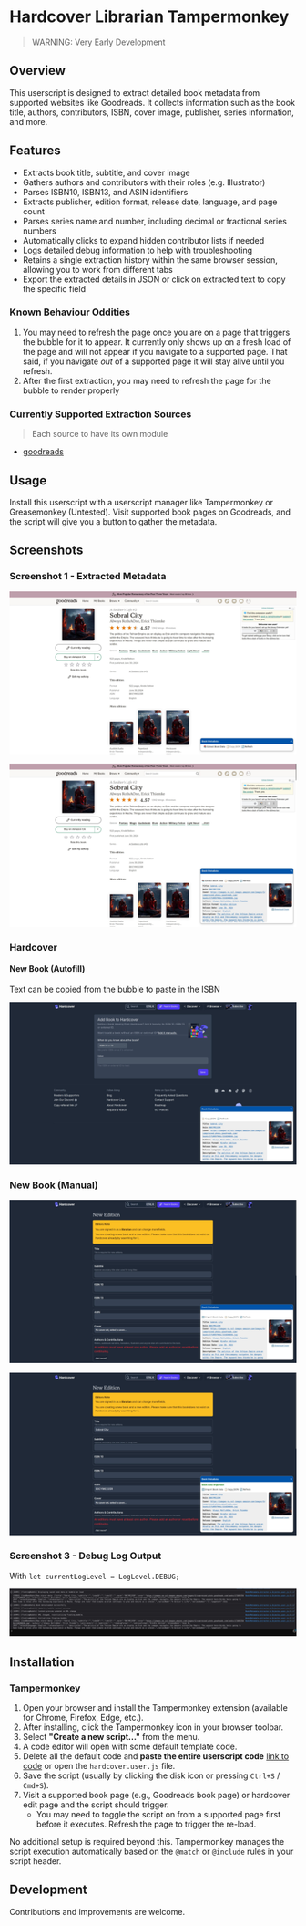# Hardcover Librarian Tampermonkey

>WARNING: Very Early Development

## Overview

This userscript is designed to extract detailed book metadata from supported websites like Goodreads. It collects information such as the book title, authors, contributors, ISBN, cover image, publisher, series information, and more. 

## Features

- Extracts book title, subtitle, and cover image  
- Gathers authors and contributors with their roles (e.g. Illustrator)  
- Parses ISBN10, ISBN13, and ASIN identifiers  
- Extracts publisher, edition format, release date, language, and page count  
- Parses series name and number, including decimal or fractional series numbers  
- Automatically clicks to expand hidden contributor lists if needed  
- Logs detailed debug information to help with troubleshooting 
- Retains a single extraction history within the same browser session, allowing you to work from different tabs
- Export the extracted details in JSON or click on extracted text to copy the specific field

### Known Behaviour Oddities

1. You may need to refresh the page once you are on a page that triggers the bubble for it to appear. It currently only shows up on a fresh load of the page and will not appear if you navigate to a supported page. That said, if you navigate _out_ of a supported page it will stay alive until you refresh.
2. After the first extraction, you may need to refresh the page for the bubble to render properly

### Currently Supported Extraction Sources

>Each source to have its own module

- [goodreads](https://www.goodreads.com)

## Usage

Install this userscript with a userscript manager like Tampermonkey or Greasemonkey (Untested). Visit supported book pages on Goodreads, and the script will give you a button to gather the metadata.

## Screenshots

### Screenshot 1 - Extracted Metadata

![Goodreads with no prior extraction data](/images/goodreads-nodata.jpg)

![Goodreads with after extraction](/images/goodreads-extracted.jpg)

### Hardcover

#### New Book (Autofill)

Text can be copied from the bubble to paste in the ISBN

![Hardcover new book autofill page](/images/hardcover-preview.jpg)

### New Book (Manual)

![Hardcover new manual importable](/images/hardcover-new-importable.jpg)

![Hardcover new manual imported](/images/hardcover-new-imported.jpg)

### Screenshot 3 - Debug Log Output

With `let currentLogLevel = LogLevel.DEBUG;`

![Console logs](/images/console-log.jpg)

## Installation

### Tampermonkey

1. Open your browser and install the Tampermonkey extension (available for Chrome, Firefox, Edge, etc.).
2. After installing, click the Tampermonkey icon in your browser toolbar.
3. Select **"Create a new script..."** from the menu.
4. A code editor will open with some default template code.
5. Delete all the default code and **paste the entire userscript code** [link to code](https://raw.githubusercontent.com/kyle-mckay/hardcover-librarian-tampermonkey/main/hardcover.user.js) or open the `hardcover.user.js` file.
6. Save the script (usually by clicking the disk icon or pressing `Ctrl+S` / `Cmd+S`).
7. Visit a supported book page (e.g., Goodreads book page) or hardcover edit page and the script should trigger.
    - You may need to toggle the script on from a supported page first before it executes. Refresh the page to trigger the re-load.

No additional setup is required beyond this. Tampermonkey manages the script execution automatically based on the `@match` or `@include` rules in your script header.

## Development

Contributions and improvements are welcome.
